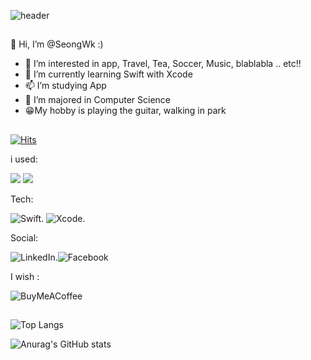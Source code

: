 ![header](https://capsule-render.vercel.app/api?type=waving&color=gradient&height=300&section=header&text=Lim%20Seong%20Wook&fontSize=90)

##
👋 Hi, I’m @SeongWk :)
- 👀 I’m interested in app, Travel, Tea, Soccer, Music, blablabla .. etc!!
- 🌱 I’m currently learning Swift with Xcode 
- 📫 I’m studying App 
- 📖 I’m majored in Computer Science 
- 😁My hobby is playing the guitar, walking in park
##

[![Hits](https://hits.seeyoufarm.com/api/count/incr/badge.svg?url=https%3A%2F%2Fgithub.com%2FSeongWk&count_bg=%23C89B3D&title_bg=%23555555&icon=ios.svg&icon_color=%23E7E7E7&title=hits&edge_flat=false)](https://hits.seeyoufarm.com)

i used:

<img src="https://img.shields.io/badge/MacOS-white?style=flat&logo=MacOS&logoColor=000000"/> <img src="https://img.shields.io/badge/Apple-white?style=flat&logo=Apple&logoColor=000000"/>  


Tech:

![Swift](https://img.shields.io/badge/swift-F54A2A?style=for-the-badge&logo=swift&logoColor=white). ![Xcode](https://img.shields.io/badge/Xcode-007ACC?style=for-the-badge&logo=Xcode&logoColor=white). 

Social:

![LinkedIn](https://img.shields.io/badge/linkedin-%230077B5.svg?style=for-the-badge&logo=linkedin&logoColor=white).![Facebook](https://img.shields.io/badge/Facebook-%231877F2.svg?style=for-the-badge&logo=Facebook&logoColor=white)

I wish :

![BuyMeACoffee](https://img.shields.io/badge/Buy%20Me%20a%20Coffee-ffdd00?style=for-the-badge&logo=buy-me-a-coffee&logoColor=black)

##


![Top Langs](https://github-readme-stats.vercel.app/api/top-langs/?username=Seongwk&layout=compact&theme=tokyonight) 

![Anurag's GitHub stats](https://github-readme-stats.vercel.app/api?username=Seongwk&show_icons=true&theme=dracula)   




